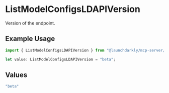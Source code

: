 # ListModelConfigsLDAPIVersion

Version of the endpoint.

## Example Usage

```typescript
import { ListModelConfigsLDAPIVersion } from "@launchdarkly/mcp-server/models/operations";

let value: ListModelConfigsLDAPIVersion = "beta";
```

## Values

```typescript
"beta"
```